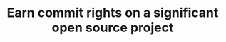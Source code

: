 ---
layout: post
title: Earn commit rights on a significant open source project
status: todo
time: Not started
---